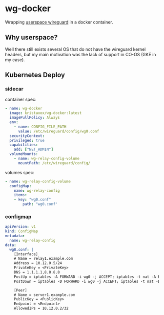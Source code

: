 # wg-docker

Wrapping [userspace wireguard](https://git.zx2c4.com/wireguard-go/) in a docker container.

## Why userspace?

Well there still exists several OS that do not have the wireguard kernel headers, but my main motivation was the lack of support in CO-OS (GKE in my case).

## Kubernetes Deploy

### sidecar

container spec:
```yaml
- name: wg-docker
  image: kristaxox/wg-docker:latest
  imagePullPolicy: Always
  env:
    - name: CONFIG_FILE_PATH
      value: /etc/wireguard/config/wg0.conf
  securityContext:
  privileged: true
  capabilities:
    add: ["NET_ADMIN"]
  volumeMounts:
    - name: wg-relay-config-volume
      mountPath: /etc/wireguard/config/
```

volumes spec:
```yaml
- name: wg-relay-config-volume
  configMap:
    name: wg-relay-config
    items:
    - key: "wg0.conf"
        path: "wg0.conf"
```

### configmap
```yaml
apiVersion: v1
kind: ConfigMap
metadata:
  name: wg-relay-config
data:
  wg0.conf: |
    [Interface]
    # Name = relay1.example.com
    Address = 10.12.0.5/24
    PrivateKey = <PrivateKey>
    DNS = 1.1.1.1,8.8.8.8
    PostUp = iptables -A FORWARD -i wg0 -j ACCEPT; iptables -t nat -A POSTROUTING -o eth0 -j MASQUERADE
    PostDown = iptables -D FORWARD -i wg0 -j ACCEPT; iptables -t nat -D POSTROUTING -o eth0 -j MASQUERADE

    [Peer]
    # Name = server1.example.com
    PublicKey = <PublicKey>
    Endpoint = <Endpoint>
    AllowedIPs = 10.12.0.2/32
```